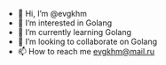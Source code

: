 - 👋 Hi, I’m @evgkhm
- 👀 I’m interested in Golang
- 🌱 I’m currently learning Golang
- 💞️ I’m looking to collaborate on Golang
- 📫 How to reach me evgkhm@mail.ru

<!---
evgkhm/evgkhm is a ✨ special ✨ repository because its `README.md` (this file) appears on your GitHub profile.
You can click the Preview link to take a look at your changes.
--->
